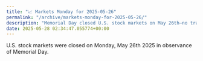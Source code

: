```yaml
---
title: "📈 Markets Monday for 2025-05-26"
permalink: "/archive/markets-monday-for-2025-05-26/"
description: "Memorial Day closed U.S. stock markets on May 26th—no trading news today!"
date: 2025-05-28 02:34:47.055774+00:00
---
```


U.S. stock markets were closed on Monday, May 26th 2025 in observance of Memorial Day.
